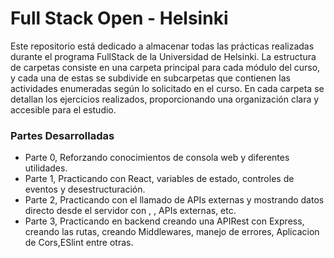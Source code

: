 # Full Stack Open - Helsinki

Este repositorio está dedicado a almacenar todas las prácticas realizadas durante el programa FullStack de la Universidad de Helsinki. La estructura de carpetas consiste en una carpeta principal para cada módulo del curso, y cada una de estas se subdivide en subcarpetas que contienen las actividades enumeradas según lo solicitado en el curso. En cada carpeta se detallan los ejercicios realizados, proporcionando una organización clara y accesible para el estudio.

### Partes Desarrolladas
- Parte 0, Reforzando conocimientos de consola web y diferentes utilidades. 
- Parte 1, Practicando con React, variables de estado, controles de eventos y desestructuración. 
- Parte 2, Practicando con el llamado de APIs externas y mostrando datos directo desde el servidor con <Axio>, <useEffect>, APIs externas, etc.
- Parte 3, Practicando en backend creando una APIRest con Express, creando las rutas, creando Middlewares, manejo de errores, Aplicacion de Cors,ESlint entre otras.


